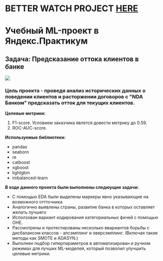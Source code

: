 # BETTER WATCH PROJECT [HERE](https://nbviewer.jupyter.org/github/ooohmygosha/DS_Projects_by_DurnikovG/blob/main/Bank_Churn_Prediction/churn_prediction_ml.ipynb)

# Учебный ML-проект в Яндекс.Практикум
## Задача: Предсказание оттока клиентов в банке
![](https://qph.fs.quoracdn.net/main-qimg-b8460dc077583bcfbab2bf3ea09df525.webp)

### Цель проекта - проведя анализ исторических данных о поведении клиентов и расторжении договоров с "NDA Банком" предсказать отток для текущих клиентов.

**Целевые метрики:**
1. F1-sсore. Условием заказчика явлется довести метрику до 0.59.
1. ROC-AUC-score.

**Используемые библиотеки:**
* pandas
* seaborn
* re
* catboost
* xgboost
* lightgbm 
* imbalanced-learn

**В ходе данного проекта были выполнены следюущие задачи:**
* С помощью EDA были выделены маркеры явно указывающие на возможного оттточника
* Аналогично выявлены страны, развитие банка в которых оставляет желать лучшего
* Исползован вариант кодирования категориальных фичей с помощью ОНЕ.
* Рассмотрены и протестированы несколько ввариантов борьбы с дисбалансом классов - апсэмплинг и оверсэмплинг. 
(Включая такие методы как SMOTE и ADASYN.)
* Выполнен подбор гиперпараметров в автоматизирован и ручном режимах для лучших ML-моделей, который позволил улучшить целевые метрики.


